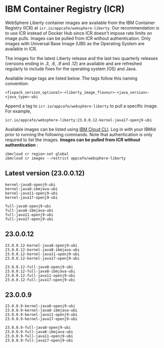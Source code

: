 
# IBM Container Registry (ICR)

WebSphere Liberty container images are available from the IBM Container Registry (ICR) at `icr.io/appcafe/websphere-liberty`. Our recommendation is to use ICR instead of Docker Hub since ICR doesn't impose rate limits on image pulls. Images can be pulled from ICR without authentication. Only images with Universal Base Image (UBI) as the Operating System are available in ICR.

The images for the latest Liberty release and the last two quarterly releases (versions ending in _.3_, _.6_, _.9_ and _.12_) are available and are refreshed regularly to include fixes for the operating system (OS) and Java.

Available image tags are listed below. The tags follow this naming convention: 
```
<fixpack_version_optional>-<liberty_image_flavour>-<java_version>-<java_type>-ubi
```

Append a tag to `icr.io/appcafe/websphere-liberty` to pull a specific image. For example, 
```
icr.io/appcafe/websphere-liberty:23.0.0.12-kernel-java17-openj9-ubi
```

Available images can be listed using [IBM Cloud CLI](https://cloud.ibm.com/docs/cli?topic=cli-getting-started). Log in with your IBMid prior to running the following commands. Note that authentication is only required to list the images. **Images can be pulled from ICR without authentication** : 
```
ibmcloud cr region-set global 
ibmcloud cr images --restrict appcafe/websphere-liberty
```


## Latest version (23.0.0.12)

```
kernel-java8-openj9-ubi
kernel-java8-ibmjava-ubi
kernel-java11-openj9-ubi
kernel-java17-openj9-ubi

full-java8-openj9-ubi
full-java8-ibmjava-ubi
full-java11-openj9-ubi
full-java17-openj9-ubi
```

## 23.0.0.12

```
23.0.0.12-kernel-java8-openj9-ubi
23.0.0.12-kernel-java8-ibmjava-ubi
23.0.0.12-kernel-java11-openj9-ubi
23.0.0.12-kernel-java17-openj9-ubi

23.0.0.12-full-java8-openj9-ubi
23.0.0.12-full-java8-ibmjava-ubi
23.0.0.12-full-java11-openj9-ubi
23.0.0.12-full-java17-openj9-ubi
```

## 23.0.0.9

```
23.0.0.9-kernel-java8-openj9-ubi
23.0.0.9-kernel-java8-ibmjava-ubi
23.0.0.9-kernel-java11-openj9-ubi
23.0.0.9-kernel-java17-openj9-ubi

23.0.0.9-full-java8-openj9-ubi
23.0.0.9-full-java8-ibmjava-ubi
23.0.0.9-full-java11-openj9-ubi
23.0.0.9-full-java17-openj9-ubi
```
